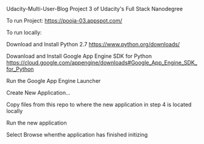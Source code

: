 Udacity-Multi-User-Blog
Project 3 of Udacity's Full Stack Nanodegree

To run Project: https://pooja-03.appspot.com/

To run locally:

Download and Install Python 2.7 https://www.python.org/downloads/

Dowanload and Install Google App Engine SDK for Python https://cloud.google.com/appengine/downloads#Google_App_Engine_SDK_for_Python

Run the Google App Engine Launcher

Create New Application...

Copy files from this repo to where the new application in step 4 is located locally

Run the new application

Select Browse whenthe application has finished initizing
